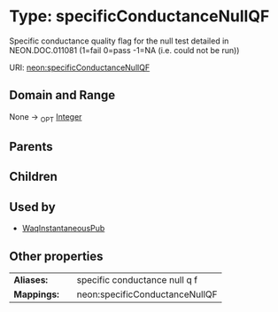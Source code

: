 
# Type: specificConductanceNullQF


Specific conductance quality flag for the null test detailed in NEON.DOC.011081 (1=fail 0=pass -1=NA (i.e. could not be run))

URI: [neon:specificConductanceNullQF](https://data.neonscience.org/specificConductanceNullQF)


## Domain and Range

None ->  <sub>OPT</sub> [Integer](types/Integer.md)

## Parents


## Children


## Used by

 * [WaqInstantaneousPub](WaqInstantaneousPub.md)

## Other properties

|  |  |  |
| --- | --- | --- |
| **Aliases:** | | specific conductance null q f |
| **Mappings:** | | neon:specificConductanceNullQF |

